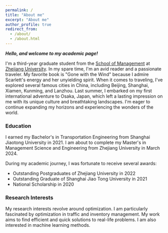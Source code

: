 ```yaml
---
permalink: /
title: "About me"
excerpt: "About me"
author_profile: true
redirect_from: 
  - /about/
  - /about.html
---
```


***Hello, and welcome to my academic page!***


I'm a third-year graduate student from the [School of Management](http://en.som.zju.edu.cn/) at [Zhejiang University](https://www.zju.edu.cn/english/). In my spare time, I'm an avid reader and a passionate traveler. My favorite book is "Gone with the Wind" because I admire Scarlett's energy and her unyielding spirit. When it comes to traveling, I've explored several famous cities in China, including Beijing, Shanghai, Xiamen, Kunming, and Lanzhou. Last summer, I embarked on my first international adventure to Osaka, Japan, which left a lasting impression on me with its unique culture and breathtaking landscapes. I'm eager to continue expanding my horizons and experiencing the wonders of the world.

### Education

I earned my Bachelor's in Transportation Engineering from Shanghai Jiaotong University in 2021. I am about to complete my Master's in Management Science and Engineering from Zhejiang University in March 2024.

During my academic journey, I was fortunate to receive several awards:


- Outstanding Postgraduates of Zhejiang University in 2022
- Outstanding Graduate of Shanghai Jiao Tong University in 2021
- National Scholarship in 2020


### Research Interests

My research interests revolve around optimization. I am particularly fascinated by optimization in traffic and inventory management. My work aims to find efficient and quick solutions to real-life problems. I am also interested in machine learning methods.


